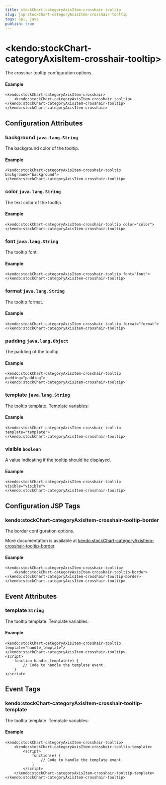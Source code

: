 ```yaml
---
title: stockChart-categoryAxisItem-crosshair-tooltip
slug: jsp-stockChart-categoryAxisItem-crosshair-tooltip
tags: api, java
publish: true
---
```


# \<kendo:stockChart-categoryAxisItem-crosshair-tooltip\>

The crosshar tooltip configuration options.

#### Example
    <kendo:stockChart-categoryAxisItem-crosshair>
        <kendo:stockChart-categoryAxisItem-crosshair-tooltip></kendo:stockChart-categoryAxisItem-crosshair-tooltip>
    </kendo:stockChart-categoryAxisItem-crosshair>

## Configuration Attributes

### background `java.lang.String`

The background color of the tooltip.

#### Example
    <kendo:stockChart-categoryAxisItem-crosshair-tooltip background="background">
    </kendo:stockChart-categoryAxisItem-crosshair-tooltip>

### color `java.lang.String`

The text color of the tooltip.

#### Example
    <kendo:stockChart-categoryAxisItem-crosshair-tooltip color="color">
    </kendo:stockChart-categoryAxisItem-crosshair-tooltip>

### font `java.lang.String`

The tooltip font.

#### Example
    <kendo:stockChart-categoryAxisItem-crosshair-tooltip font="font">
    </kendo:stockChart-categoryAxisItem-crosshair-tooltip>

### format `java.lang.String`

The tooltip format.

#### Example
    <kendo:stockChart-categoryAxisItem-crosshair-tooltip format="format">
    </kendo:stockChart-categoryAxisItem-crosshair-tooltip>

### padding `java.lang.Object`

The padding of the tooltip.

#### Example
    <kendo:stockChart-categoryAxisItem-crosshair-tooltip padding="padding">
    </kendo:stockChart-categoryAxisItem-crosshair-tooltip>

### template `java.lang.String`

The tooltip template.
Template variables:

#### Example
    <kendo:stockChart-categoryAxisItem-crosshair-tooltip template="template">
    </kendo:stockChart-categoryAxisItem-crosshair-tooltip>

### visible `boolean`

A value indicating if the tooltip should be displayed.

#### Example
    <kendo:stockChart-categoryAxisItem-crosshair-tooltip visible="visible">
    </kendo:stockChart-categoryAxisItem-crosshair-tooltip>


##  Configuration JSP Tags

### kendo:stockChart-categoryAxisItem-crosshair-tooltip-border

The border configuration options.

More documentation is available at [kendo:stockChart-categoryAxisItem-crosshair-tooltip-border](stockchart/categoryaxisitem-crosshair-tooltip-border).

#### Example

    <kendo:stockChart-categoryAxisItem-crosshair-tooltip>
        <kendo:stockChart-categoryAxisItem-crosshair-tooltip-border></kendo:stockChart-categoryAxisItem-crosshair-tooltip-border>
    </kendo:stockChart-categoryAxisItem-crosshair-tooltip>


## Event Attributes

### template `String`

The tooltip template.
Template variables:


#### Example
    <kendo:stockChart-categoryAxisItem-crosshair-tooltip template="handle_template">
    </kendo:stockChart-categoryAxisItem-crosshair-tooltip>
    <script>
        function handle_template(e) {
            // Code to handle the template event.
        }
    </script>

## Event Tags

### kendo:stockChart-categoryAxisItem-crosshair-tooltip-template

The tooltip template.
Template variables:


#### Example
    <kendo:stockChart-categoryAxisItem-crosshair-tooltip>
        <kendo:stockChart-categoryAxisItem-crosshair-tooltip-template>
            <script>
                function(e) {
                    // Code to handle the template event.
                }
            </script>
        </kendo:stockChart-categoryAxisItem-crosshair-tooltip-template>
    </kendo:stockChart-categoryAxisItem-crosshair-tooltip>

 
